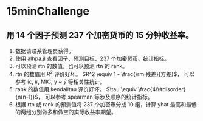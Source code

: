 # 15minChallenge

## 用 14 个因子预测 237 个加密货币的 15 分钟收益率。
1. 数据请联系管理员获得。
2. 使用 alhpa.jl 查看因子、预测目标、237 个加密货币、统计指标。
3. 可以预测 rtn 的数值，也可以预测 rtn 的 rank。
4. rtn 的数值用 $R^2$ 评价好坏。
   $R^2 \equiv 1 - \frac{\rm 残差}{方差}$，
   可以参考 ic, ir, MIC, y ~ $\hat{y}$ 等相关性统计。
6. rank 的数值用 kendalltau 评价好坏。
   $\tau \equiv \frac{4\\#disorder}{n(n-1)}$，
   可以参考 spearman 等涉及顺序的统计指标。
7. 根据 rtn 或 rank 的预测值将 237 个加密币分成 10 组，计算 yhat 最高和最低的两组分别做多和做空的实际收益率期望。
